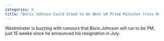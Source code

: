 ```yaml
---
categories: b
title: "Boris Johnson Could Stand to be Next UK Prime Minister truss Resignation Fires Starting Gun on OneWeek Leadership Competition"
---
```

Westminster is buzzing with rumours that Boris Johnson will run to be PM, just 15 weeks since he announced his resignation in July.